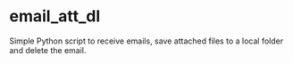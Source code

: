 # email_att_dl
Simple Python script to receive emails, save attached files to a local folder and delete the email. 

